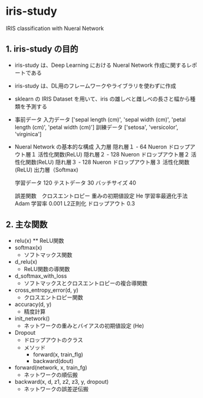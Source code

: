 # iris-study
IRIS classification with Nueral Network 

## 1. iris-study の目的
* iris-study は、Deep Learning における Nueral Network 作成に関するレポートである
* iris-study は、DL用のフレームワークやライブラリを使わずに作成
* sklearn の IRIS Dataset を用いて、iris の雄しべと雌しべの長さと幅から種類を予測する
* 事前データ
    入力データ ['sepal length (cm)', 'sepal width (cm)', 'petal length (cm)', 'petal width (cm)']
    訓練データ ['setosa', 'versicolor', 'virginica']

* Nueral Network の基本的な構成
    入力層
    隠れ層１ - 64 Nueron
    ドロップアウト層１
    活性化関数(ReLU)
    隠れ層２ - 128 Nueron
    ドロップアウト層２
    活性化関数(ReLU)
    隠れ層３ - 128 Nueron
    ドロップアウト層３
    活性化関数(ReLU)
    出力層（Softmax)
    
    学習データ 120
    テストデータ 30
    バッチサイズ 40
    
    誤差関数　クロスエントロピー
    重みの初期値設定  He
    学習率最適化手法 Adam
    学習率 0.001
    L2正則化
    ドロップアウト 0.3
    

## 2. 主な関数
* relu(x)
** ReLU関数
* softmax(x)
    * ソフトマックス関数
* d_relu(x)
    * ReLU関数の導関数
* d_softmax_with_loss
    * ソフトマックスとクロスエントロピーの複合導関数
* cross_entropy_error(d, y)
    * クロスエントロピー関数
* accuracy(d, y)
    * 精度計算
* init_network()
    * ネットワークの重みとバイアスの初期値設定 (He)
* Dropout
    * ドロップアウトのクラス
    * メソッド
        * forward(x, train_flg)
        * backward(dout)
* forward(network, x, train_fg)
    * ネットワークの順伝搬
* backward(x, d, z1, z2, z3, y, dropout)
    * ネットワークの誤差逆伝搬
    
